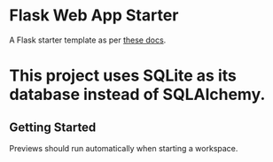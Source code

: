 # Flask Web App Starter

A Flask starter template as per [these docs](https://flask.palletsprojects.com/en/3.0.x/quickstart/#a-minimal-application).
# This project uses SQLite as its database instead of SQLAlchemy.


## Getting Started

Previews should run automatically when starting a workspace.